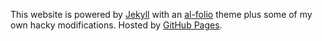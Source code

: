 This website is powered by [Jekyll](https://jekyllrb.com/) with an [al-folio](https://github.com/alshedivat/al-folio) theme plus some of my own hacky modifications. Hosted by [GitHub Pages](https://pages.github.com/).  